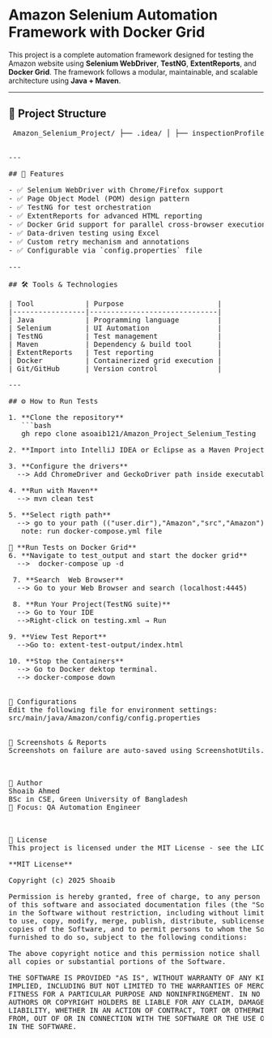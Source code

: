 # Amazon Selenium Automation Framework with Docker Grid

This project is a complete automation framework designed for testing the Amazon website using **Selenium WebDriver**, **TestNG**, **ExtentReports**, and **Docker Grid**. The framework follows a modular, maintainable, and scalable architecture using **Java + Maven**.

---

## 📁 Project Structure

<pre> Amazon_Selenium_Project/ ├── .idea/ │ ├── inspectionProfiles/ │ │ └── Project_Default.xml │ ├── libraries/ │ │ └── chromedriver_win64.xml │ ├── .gitignore │ ├── compiler.xml │ ├── encodings.xml │ ├── gradle.xml │ ├── jarRepositories.xml │ ├── misc.xml │ ├── uiDesigner.xml │ ├── vcs.xml │ └── workspace.xml │ ├── extent-test-output/ │ └── index.html │ ├── src/ │ ├── main/ │ │ ├── java/ │ │ │ └── Amazon/ │ │ │ ├── annotations/ │ │ │ │ ├── AnnotationsTest.java │ │ │ │ └── FrameworkAnnotation.java │ │ │ │ │ │ │ ├── com.trywithresources/ │ │ │ │ └── Runner.java │ │ │ │ │ │ │ ├── config/ │ │ │ │ ├── config.properties │ │ │ │ └── EnumRunner.java │ │ │ │ │ │ │ ├── constants/ │ │ │ │ └── FrameworkConstants.java │ │ │ │ │ │ │ ├── dataprovider.latest/ │ │ │ │ ├── DataProviderDependencyInj.java │ │ │ │ ├── DataProviderExcel.java │ │ │ │ ├── DataProviderTest.java │ │ │ │ └── Employee.java │ │ │ │ │ │ │ ├── dockerexecution/ │ │ │ │ └── ExecuteTestsInDocker.java │ │ │ │ │ │ │ ├── driver/ │ │ │ │ ├── Driver.java │ │ │ │ ├── DriverManager.java │ │ │ │ └── package-info.java │ │ │ │ │ │ │ ├── encodeaecode/ │ │ │ │ └── Runner.java │ │ │ │ │ │ │ ├── enums/ │ │ │ │ ├── CategoryType.java │ │ │ │ ├── ConfigProperties.java │ │ │ │ ├── Severity.java │ │ │ │ ├── SeverityClass.java │ │ │ │ └── WaitStrategy.java │ │ │ │ │ │ │ ├── exceptions/ │ │ │ │ ├── BrowserInvocationFailedException.java │ │ │ │ ├── ExceptionDemo.java │ │ │ │ ├── ExceptionDemoTest.java │ │ │ │ ├── FrameworkException.java │ │ │ │ ├── InvalidPathForExcelException.java │ │ │ │ ├── InvalidPathForFilesException.java │ │ │ │ ├── InvalidPathForPropertyFileException.java │ │ │ │ └── PropertyFileUsageException.java │ │ │ │ │ │ │ ├── factory/ │ │ │ │ ├── DriverFactory.java │ │ │ │ └── ExplicitWaitFactory.java │ │ │ │ │ │ │ ├── listeners/ │ │ │ │ ├── AnnotationTransformer.java │ │ │ │ ├── AnnotationTransformers.java │ │ │ │ ├── ListenerClass.java │ │ │ │ ├── MethodInterceptor.java │ │ │ │ ├── Retry.java │ │ │ │ └── RetryFailedTests.java │ │ │ │ │ │ │ ├── pages/ │ │ │ │ ├── AmazonHamburgerMenuPage.java │ │ │ │ ├── AmazonHomePage.java │ │ │ │ ├── AmazonLaptopPage.java │ │ │ │ ├── AmazonPrinterAndInkPage.java │ │ │ │ └── BasePage.java │ │ │ │ │ │ │ ├── reports/ │ │ │ │ ├── ExtentLogger.java │ │ │ │ ├── ExtentManager.java │ │ │ │ └── ExtentReport.java │ │ │ │ │ │ │ ├── utils/ │ │ │ │ ├── DataProviderUtils.java │ │ │ │ ├── DynamicXpathUtils.java │ │ │ │ ├── ExcelUtils.java │ │ │ │ ├── PropertyUtils.java │ │ │ │ └── ScreenshotUtils.java │ │ │ │ │ │ │ └── webdrivermanager/ │ │ │ ├── allclasses-index.html │ │ │ ├── allpackages-index.html │ │ │ └── element-list │ │ │ │ │ └── resources/ │ │ ├── glass.png │ │ ├── x.png │ │ └── script-dir/ │ │ ├── jquery-3.6.1.min.js │ │ ├── jquery-ui.min.css │ │ └── jquery-ui.min.js │ │ └── test/ │ ├── java/ │ │ └── tests/ │ │ ├── AmazonTest.java │ │ └── BaseTest.java │ │ │ └── test_output/ │ └── docker-compose.yml │ ├── executable/ │ ├── chromedriver-win64/ │ ├── geckodriver-v0.34.0-win64/ │ ├── chromedriver-win64.zip │ └── geckodriver-v0.34.0-win64.zip │ ├── index-files/ │ └── index-1.html │ ├── legal/ │ ├── COPYRIGHT │ ├── LICENSE │ ├── jquery.md │ └── jqueryUI.md │ ├── target/ │ ├── index.html │ └── kibana.json.txt │ ├── .gitignore ├── pom.xml ├── testing.xml ```


---

## 🚀 Features

- ✅ Selenium WebDriver with Chrome/Firefox support  
- ✅ Page Object Model (POM) design pattern  
- ✅ TestNG for test orchestration  
- ✅ ExtentReports for advanced HTML reporting  
- ✅ Docker Grid support for parallel cross-browser execution  
- ✅ Data-driven testing using Excel  
- ✅ Custom retry mechanism and annotations  
- ✅ Configurable via `config.properties` file  

---

## 🛠️ Tools & Technologies

| Tool            | Purpose                      |
|-----------------|------------------------------|
| Java            | Programming language         |
| Selenium        | UI Automation                |
| TestNG          | Test management              |
| Maven           | Dependency & build tool      |
| ExtentReports   | Test reporting               |
| Docker          | Containerized grid execution |
| Git/GitHub      | Version control              |

---

## ⚙️ How to Run Tests

1. **Clone the repository**
   ```bash
   gh repo clone asoaib121/Amazon_Project_Selenium_Testing

2. **Import into IntelliJ IDEA or Eclipse as a Maven Project**

3. **Configure the drivers**
  --> Add ChromeDriver and GeckoDriver path inside executable/ or set system properties if needed.
   
4. **Run with Maven**
  --> mvn clean test

5. **Select rigth path**
  --> go to your path (("user.dir"),"Amazon","src","Amazon")
   note: run docker-compose.yml file

🐳 **Run Tests on Docker Grid**
6. **Navigate to test_output and start the docker grid**
  -->  docker-compose up -d

 7. **Search  Web Browser**
  --> Go to your Web Browser and search (localhost:4445)

 8. **Run Your Project(TestNG suite)**
  --> Go to Your IDE
  -->Right-click on testing.xml → Run

9. **View Test Report**
  -->Go to: extent-test-output/index.html

10. **Stop the Containers**
  --> Go to Docker dektop terminal.
  --> docker-compose down


📌 Configurations
Edit the following file for environment settings:
src/main/java/Amazon/config/config.properties


📸 Screenshots & Reports
Screenshots on failure are auto-saved using ScreenshotUtils.



🙋 Author
Shoaib Ahmed
BSc in CSE, Green University of Bangladesh
💼 Focus: QA Automation Engineer



📄 License
This project is licensed under the MIT License - see the LICENSE file for details.

**MIT License**

Copyright (c) 2025 Shoaib

Permission is hereby granted, free of charge, to any person obtaining a copy
of this software and associated documentation files (the "Software"), to deal
in the Software without restriction, including without limitation the rights  
to use, copy, modify, merge, publish, distribute, sublicense, and/or sell      
copies of the Software, and to permit persons to whom the Software is         
furnished to do so, subject to the following conditions:                       

The above copyright notice and this permission notice shall be included in    
all copies or substantial portions of the Software.                            

THE SOFTWARE IS PROVIDED "AS IS", WITHOUT WARRANTY OF ANY KIND, EXPRESS OR    
IMPLIED, INCLUDING BUT NOT LIMITED TO THE WARRANTIES OF MERCHANTABILITY,      
FITNESS FOR A PARTICULAR PURPOSE AND NONINFRINGEMENT. IN NO EVENT SHALL THE    
AUTHORS OR COPYRIGHT HOLDERS BE LIABLE FOR ANY CLAIM, DAMAGES OR OTHER        
LIABILITY, WHETHER IN AN ACTION OF CONTRACT, TORT OR OTHERWISE, ARISING       
FROM, OUT OF OR IN CONNECTION WITH THE SOFTWARE OR THE USE OR OTHER DEALINGS  
IN THE SOFTWARE.
